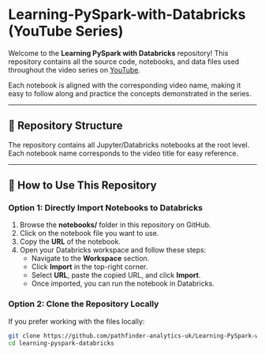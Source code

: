 # Learning-PySpark-with-Databricks (YouTube Series)

Welcome to the **Learning PySpark with Databricks** repository! This repository contains all the source code, notebooks, and data files used throughout the video series on [YouTube](https://www.youtube.com/playlist?list=PL6pAXQQpiH-mJUIt1rWXjwV2AsF_0OdCU).

Each notebook is aligned with the corresponding video name, making it easy to follow along and practice the concepts demonstrated in the series.

---

## 📂 Repository Structure

The repository contains all Jupyter/Databricks notebooks at the root level. Each notebook name corresponds to the video title for easy reference.

---

## 🚀 How to Use This Repository

### Option 1: Directly Import Notebooks to Databricks

1. Browse the **notebooks/** folder in this repository on GitHub.
2. Click on the notebook file you want to use.
3. Copy the **URL** of the notebook.
4. Open your Databricks workspace and follow these steps:
   - Navigate to the **Workspace** section.
   - Click **Import** in the top-right corner.
   - Select **URL**, paste the copied URL, and click **Import**.
   - Once imported, you can run the notebook in Databricks.

### Option 2: Clone the Repository Locally

If you prefer working with the files locally:  
   ```bash
   git clone https://github.com/pathfinder-analytics-uk/Learning-PySpark-with-Databricks.git
   cd learning-pyspark-databricks
